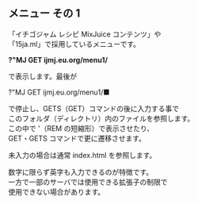 ## メニュー その 1

「イチゴジャム レシピ MixJuice コンテンツ」や<br>
「15ja.ml」で採用しているメニューです。

**?"MJ GET ijmj.eu.org/menu1/**

で表示します。最後が

?"MJ GET ijmj.eu.org/menu1/■

で停止し、GETS（GET）コマンドの後に入力する事で<br>
このフォルダ（ディレクトリ）内のファイルを参照します。<br>
この中で '（REM の短縮形）で表示させたり、<br>
GET・GETS コマンドで更に遷移させます。

未入力の場合は通常 index.html を参照します。

数字に限らず英字も入力できるのが特徴です。<br>
一方で一部のサーバでは使用できる拡張子の制限で<br>
使用できない場合があります。
